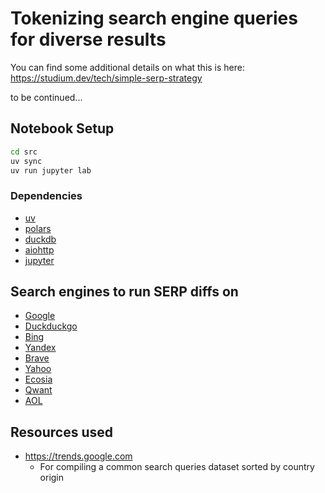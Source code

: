 # Tokenizing search engine queries for diverse results

You can find some additional details on what this is here: https://studium.dev/tech/simple-serp-strategy

to be continued...

## Notebook Setup
```bash
cd src
uv sync
uv run jupyter lab
```

### Dependencies

- [uv](https://docs.astral.sh/uv/)
- [polars](https://pola.rs/)
- [duckdb](https://duckdb.org)
- [aiohttp](https://docs.aiohttp.org/en/stable/index.html)
- [jupyter](https://jupyterlab.readthedocs.io)

## Search engines to run SERP diffs on
- [Google](https://www.google.com/)
- [Duckduckgo](https://duckduckgo.com/)
- [Bing](https://www.bing.com/)
- [Yandex](https://yandex.com/)
- [Brave](https://search.brave.com/) 
- [Yahoo](https://ca.search.yahoo.com/)
- [Ecosia](https://www.ecosia.org/)
- [Qwant](https://www.qwant.com/)
- [AOL](https://search.aol.ca)

## Resources used

- https://trends.google.com
    - For compiling a common search queries dataset sorted by country origin

